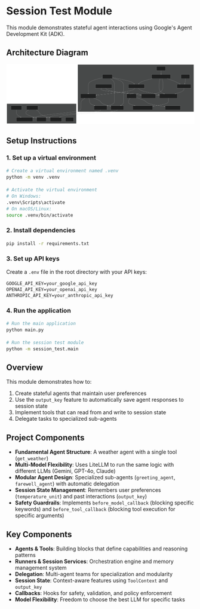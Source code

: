 # Session Test Module

This module demonstrates stateful agent interactions using Google's Agent Development Kit (ADK).

## Architecture Diagram

![Session Test Architecture](./session_test_diagram.svg)

## Setup Instructions

### 1. Set up a virtual environment
```bash
# Create a virtual environment named .venv
python -m venv .venv

# Activate the virtual environment
# On Windows:
.venv\Scripts\activate
# On macOS/Linux:
source .venv/bin/activate
```

### 2. Install dependencies
```bash
pip install -r requirements.txt
```

### 3. Set up API keys
Create a `.env` file in the root directory with your API keys:
```
GOOGLE_API_KEY=your_google_api_key
OPENAI_API_KEY=your_openai_api_key
ANTHROPIC_API_KEY=your_anthropic_api_key
```

### 4. Run the application
```bash
# Run the main application
python main.py

# Run the session test module
python -m session_test.main
```

## Overview

This module demonstrates how to:
1. Create stateful agents that maintain user preferences
2. Use the `output_key` feature to automatically save agent responses to session state
3. Implement tools that can read from and write to session state
4. Delegate tasks to specialized sub-agents

## Project Components

* **Fundamental Agent Structure**: A weather agent with a single tool (`get_weather`)
* **Multi-Model Flexibility**: Uses LiteLLM to run the same logic with different LLMs (Gemini, GPT-4o, Claude)
* **Modular Agent Design**: Specialized sub-agents (`greeting_agent`, `farewell_agent`) with automatic delegation
* **Session State Management**: Remembers user preferences (`temperature_unit`) and past interactions (`output_key`)
* **Safety Guardrails**: Implements `before_model_callback` (blocking specific keywords) and `before_tool_callback` (blocking tool execution for specific arguments)

## Key Components

* **Agents & Tools**: Building blocks that define capabilities and reasoning patterns
* **Runners & Session Services**: Orchestration engine and memory management system
* **Delegation**: Multi-agent teams for specialization and modularity
* **Session State**: Context-aware features using `ToolContext` and `output_key`
* **Callbacks**: Hooks for safety, validation, and policy enforcement
* **Model Flexibility**: Freedom to choose the best LLM for specific tasks
